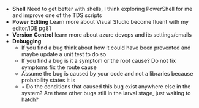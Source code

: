 
- **Shell** Need to get better with shells, I think exploring PowerShell for me and improve one of the TDS scripts
- **Power Editing** Learn more about Visual Studio become fluent with my editor/IDE pg81
- **Version Control** learn more about azure devops and its settings/emails
- **Debugging** 
	- If you find a bug think about how it could have been prevented and maybe update a unit test to do so
	- If you find a bug is it a symptom or the root cause? Do not fix symptoms fix the route cause
	- Assume the bug is caused by your code and not a libraries because probability states it is
	- • Do the conditions that caused this bug exist anywhere else in the system? Are there other bugs still in the larval stage, just waiting to hatch?